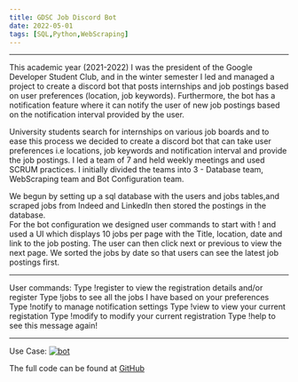 ```yaml
---
title: GDSC Job Discord Bot
date: 2022-05-01
tags: [SQL,Python,WebScraping]
---
```


<hr>

This academic year (2021-2022) I was the president of the Google Developer Student Club, and in the winter semester I led and managed a project to create a discord bot 
that posts internships and job postings based on user preferences (location, job keywords). Furthermore, the bot has a notification feature where it
can notify the user of new job postings based on the notification interval provided by the user.   

University students search for internships on various job boards and to ease this process we decided to create a discord bot that can take user preferences i.e
locations, job keywords and notification interval and provide the job postings. I led a team of 7 and held weekly meetings and used SCRUM practices. I initially divided the teams into 3 - Database team, WebScraping team and Bot Configuration team.  

We begun by setting up a sql database with the users and jobs tables,and scraped jobs from Indeed and LinkedIn then stored the postings in the database.   
For the bot configuration we designed user commands to start with ! and used a UI which displays 10 jobs per page with the Title, location, date and link to the job posting. The user can then click next or previous to view the next page. We sorted the jobs by date so that users can see the latest job postings first.

<hr>
User commands:
Type !register to view the registration details and/or register
Type !jobs to see all the jobs I have based on your preferences
Type !notify to manage notification settings
Type !view to view your current registation
Type !modify to modify your current registration
Type !help to see this message again!

<hr>
Use Case:
<a href="https://ibb.co/2yvwNn4"><img src="https://i.ibb.co/f2kbv1w/bot.png" alt="bot" border="0"></a>

The full code can be found at [GitHub](https://github.com/Google-DSC-UAlberta/Discord-Bot)


